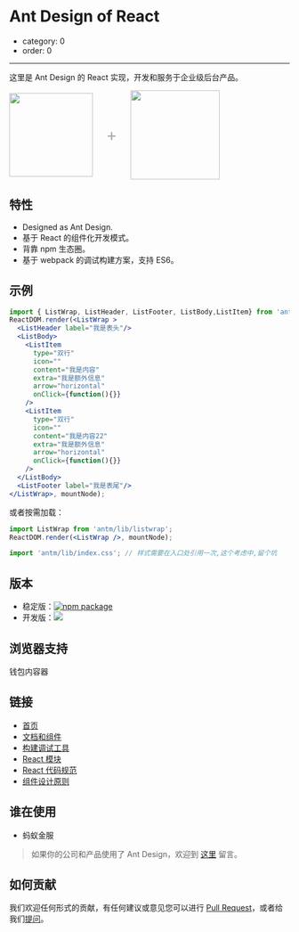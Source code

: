 # Ant Design of React

- category: 0
- order: 0

---

这里是 Ant Design 的 React 实现，开发和服务于企业级后台产品。

<div class="pic-plus">
  <img width="150" src="https://t.alipayobjects.com/images/rmsweb/T11aVgXc4eXXXXXXXX.svg">
  <span>+</span>
  <img width="160" src="https://t.alipayobjects.com/images/rmsweb/T16xRhXkxbXXXXXXXX.svg">
</div>
<style>
.pic-plus > * {
  display: inline-block!important;
  vertical-align: middle;
}
.pic-plus span {
  font-size: 30px;
  color: #aaa;
  margin: 0 20px;
}
</style>


## 特性

- Designed as Ant Design.
- 基于 React 的组件化开发模式。
- 背靠 npm 生态圈。
- 基于 webpack 的调试构建方案，支持 ES6。


## 示例

```jsx
import { ListWrap, ListHeader, ListFooter, ListBody,ListItem} from 'antm';
ReactDOM.render(<ListWrap >
  <ListHeader label="我是表头"/>
  <ListBody>
    <ListItem
      type="双行"
      icon=""
      content="我是内容"
      extra="我是额外信息"
      arrow="horizontal"
      onClick={function(){}}
    />
    <ListItem
      type="双行"
      icon=""
      content="我是内容22"
      extra="我是额外信息"
      arrow="horizontal"
      onClick={function(){}}
    />
  </ListBody>
  <ListFooter label="我是表尾"/>
</ListWrap>, mountNode);
```

或者按需加载：

```jsx
import ListWrap from 'antm/lib/listwrap';
ReactDOM.render(<ListWrap />, mountNode);
```

```jsx
import 'antm/lib/index.css'; // 样式需要在入口处引用一次,这个考虑中,留个坑
```

## 版本

- 稳定版：[![npm package](http://img.shields.io/npm/v/antm.svg?style=flat-square)](https://www.npmjs.org/package/antm)
- 开发版：[![](https://cnpmjs.org/badge/v/antm.svg?&tag=beta&subject=npm)](https://www.npmjs.org/package/antm)

## 浏览器支持

钱包内容器

## 链接

- [首页](http://ant.design/)
- [文档和组件](http://ant.design/docs/introduce)
- [构建调试工具](https://github.com/ant-design/antd-bin)
- [React 模块](http://react-component.github.io/)
- [React 代码规范](https://github.com/react-component/react-component.github.io/blob/master/docs/zh-cn/component-code-style.md)
- [组件设计原则](https://github.com/react-component/react-component.github.io/blob/master/docs/zh-cn/component-design.md)

## 谁在使用

- 蚂蚁金服

> 如果你的公司和产品使用了 Ant Design，欢迎到 [这里](https://github.com/ant-design/ant-design/issues/477) 留言。

## 如何贡献

我们欢迎任何形式的贡献，有任何建议或意见您可以进行 [Pull Request](https://github.com/ant-design/ant-design/pulls)，或者给我们[提问](https://github.com/ant-design/ant-design/issues)。
